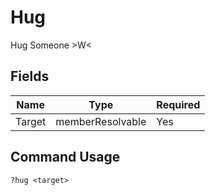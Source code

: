 # Hug

Hug Someone >W<

## Fields

| Name | Type | Required |
|------|------|----------|
| Target | memberResolvable | Yes |

## Command Usage
```
?hug <target>
```